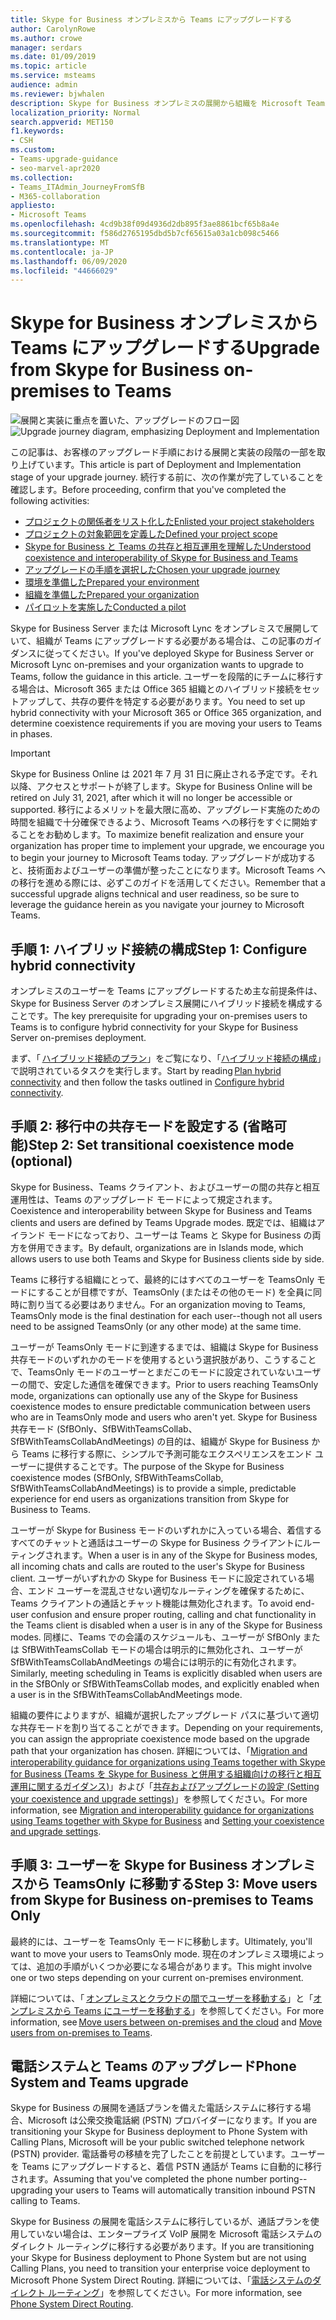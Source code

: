 ```yaml
---
title: Skype for Business オンプレミスから Teams にアップグレードする
author: CarolynRowe
ms.author: crowe
manager: serdars
ms.date: 01/09/2019
ms.topic: article
ms.service: msteams
audience: admin
ms.reviewer: bjwhalen
description: Skype for Business オンプレミスの展開から組織を Microsoft Teams にアップグレードする方法について説明します。
localization_priority: Normal
search.appverid: MET150
f1.keywords:
- CSH
ms.custom:
- Teams-upgrade-guidance
- seo-marvel-apr2020
ms.collection:
- Teams_ITAdmin_JourneyFromSfB
- M365-collaboration
appliesto:
- Microsoft Teams
ms.openlocfilehash: 4cd9b38f09d4936d2db895f3ae8861bcf65b8a4e
ms.sourcegitcommit: f586d2765195dbd5b7cf65615a03a1cb098c5466
ms.translationtype: MT
ms.contentlocale: ja-JP
ms.lasthandoff: 06/09/2020
ms.locfileid: "44666029"
---
```

# <a name="upgrade-from-skype-for-business-on-premises-to-teams"></a><span data-ttu-id="1dffe-103">Skype for Business オンプレミスから Teams にアップグレードする</span><span class="sxs-lookup"><span data-stu-id="1dffe-103">Upgrade from Skype for Business on-premises to Teams</span></span>

<span data-ttu-id="1dffe-104">![展開と実装に重点を置いた、アップグレードのフロー図](media/upgrade-banner-deployment.png "「展開と実装」段階が強調表示された、アップグレード行程の各段階")</span><span class="sxs-lookup"><span data-stu-id="1dffe-104">![Upgrade journey diagram, emphasizing Deployment and Implementation](media/upgrade-banner-deployment.png "Stages of the upgrade journey, with emphasis on the Deployment and Implementation stage")</span></span>

<span data-ttu-id="1dffe-105">この記事は、お客様のアップグレード手順における展開と実装の段階の一部を取り上げています。</span><span class="sxs-lookup"><span data-stu-id="1dffe-105">This article is part of Deployment and Implementation stage of your upgrade journey.</span></span> <span data-ttu-id="1dffe-106">続行する前に、次の作業が完了していることを確認します。</span><span class="sxs-lookup"><span data-stu-id="1dffe-106">Before proceeding, confirm that you've completed the following activities:</span></span>

-   [<span data-ttu-id="1dffe-107">プロジェクトの関係者をリスト化した</span><span class="sxs-lookup"><span data-stu-id="1dffe-107">Enlisted your project stakeholders</span></span>](upgrade-enlist-stakeholders.md)
-   [<span data-ttu-id="1dffe-108">プロジェクトの対象範囲を定義した</span><span class="sxs-lookup"><span data-stu-id="1dffe-108">Defined your project scope</span></span>](https://aka.ms/SkypetoTeams-Scope)
-   [<span data-ttu-id="1dffe-109">Skype for Business と Teams の共存と相互運用を理解した</span><span class="sxs-lookup"><span data-stu-id="1dffe-109">Understood coexistence and interoperability of Skype for Business and Teams</span></span>](https://aka.ms/SkypeToTeams-Coexist)
-   [<span data-ttu-id="1dffe-110">アップグレードの手順を選択した</span><span class="sxs-lookup"><span data-stu-id="1dffe-110">Chosen your upgrade journey</span></span>](upgrade-and-coexistence-of-skypeforbusiness-and-teams.md)
-   [<span data-ttu-id="1dffe-111">環境を準備した</span><span class="sxs-lookup"><span data-stu-id="1dffe-111">Prepared your environment</span></span>](https://aka.ms/SkypeToTeams-TechnicalReadiness)
-   [<span data-ttu-id="1dffe-112">組織を準備した</span><span class="sxs-lookup"><span data-stu-id="1dffe-112">Prepared your organization</span></span>](https://aka.ms/SkypeToTeams-UserReadiness)
-   [<span data-ttu-id="1dffe-113">パイロットを実施した</span><span class="sxs-lookup"><span data-stu-id="1dffe-113">Conducted a pilot</span></span>](https://aka.ms/SkypeToTeams-Pilot)

<span data-ttu-id="1dffe-114">Skype for Business Server または Microsoft Lync をオンプレミスで展開していて、組織が Teams にアップグレードする必要がある場合は、この記事のガイダンスに従ってください。</span><span class="sxs-lookup"><span data-stu-id="1dffe-114">If you've deployed Skype for Business Server or Microsoft Lync on-premises and your organization wants to upgrade to Teams, follow the guidance in this article.</span></span> <span data-ttu-id="1dffe-115">ユーザーを段階的にチームに移行する場合は、Microsoft 365 または Office 365 組織とのハイブリッド接続をセットアップして、共存の要件を特定する必要があります。</span><span class="sxs-lookup"><span data-stu-id="1dffe-115">You need to set up hybrid connectivity with your Microsoft 365 or Office 365 organization, and determine coexistence requirements if you are moving your users to Teams in phases.</span></span> 

> [!IMPORTANT]
> <span data-ttu-id="1dffe-116">Skype for Business Online は 2021 年 7 月 31 日に廃止される予定です。それ以降、アクセスとサポートが終了します。</span><span class="sxs-lookup"><span data-stu-id="1dffe-116">Skype for Business Online will be retired on July 31, 2021, after which it will no longer be accessible or supported.</span></span> <span data-ttu-id="1dffe-117">移行によるメリットを最大限に高め、アップグレード実施のための時間を組織で十分確保できるよう、Microsoft Teams への移行をすぐに開始することをお勧めします。</span><span class="sxs-lookup"><span data-stu-id="1dffe-117">To maximize benefit realization and ensure your organization has proper time to implement your upgrade, we encourage you to begin your journey to Microsoft Teams today.</span></span> <span data-ttu-id="1dffe-118">アップグレードが成功すると、技術面およびユーザーの準備が整ったことになります。Microsoft Teams への移行を進める際には、必ずこのガイドを活用してください。</span><span class="sxs-lookup"><span data-stu-id="1dffe-118">Remember that a successful upgrade aligns technical and user readiness, so be sure to leverage the guidance herein as you navigate your journey to Microsoft Teams.</span></span>

## <a name="step-1-configure-hybrid-connectivity"></a><span data-ttu-id="1dffe-119">手順 1: ハイブリッド接続の構成</span><span class="sxs-lookup"><span data-stu-id="1dffe-119">Step 1: Configure hybrid connectivity</span></span> 

<span data-ttu-id="1dffe-120">オンプレミスのユーザーを Teams にアップグレードするため主な前提条件は、Skype for Business Server のオンプレミス展開にハイブリッド接続を構成することです。</span><span class="sxs-lookup"><span data-stu-id="1dffe-120">The key prerequisite for upgrading your on-premises users to Teams is to configure hybrid connectivity for your Skype for Business Server on-premises deployment.</span></span> 

<span data-ttu-id="1dffe-121">まず、「 [ハイブリッド接続のプラン](https://docs.microsoft.com/SkypeForBusiness/hybrid/plan-hybrid-connectivity?toc=/SkypeForBusiness/sfbhybridtoc/toc.json)」をご覧になり、「[ハイブリッド接続の構成](https://docs.microsoft.com/skypeforbusiness/skype-for-business-hybrid-solutions/deploy-hybrid-connectivity/deploy-hybrid-connectivity)」で説明されているタスクを実行します。</span><span class="sxs-lookup"><span data-stu-id="1dffe-121">Start by reading [Plan hybrid connectivity](https://docs.microsoft.com/SkypeForBusiness/hybrid/plan-hybrid-connectivity?toc=/SkypeForBusiness/sfbhybridtoc/toc.json) and then follow the tasks outlined in [Configure hybrid connectivity](https://docs.microsoft.com/skypeforbusiness/skype-for-business-hybrid-solutions/deploy-hybrid-connectivity/deploy-hybrid-connectivity).</span></span>


## <a name="step-2-set-transitional-coexistence-mode-optional"></a><span data-ttu-id="1dffe-122">手順 2: 移行中の共存モードを設定する (省略可能)</span><span class="sxs-lookup"><span data-stu-id="1dffe-122">Step 2: Set transitional coexistence mode (optional)</span></span>

<span data-ttu-id="1dffe-123">Skype for Business、Teams クライアント、およびユーザーの間の共存と相互運用性は、Teams のアップグレード モードによって規定されます。</span><span class="sxs-lookup"><span data-stu-id="1dffe-123">Coexistence and interoperability between Skype for Business and Teams clients and users are defined by Teams Upgrade modes.</span></span>  <span data-ttu-id="1dffe-124">既定では、組織はアイランド モードになっており、ユーザーは Teams と Skype for Business の両方を併用できます。</span><span class="sxs-lookup"><span data-stu-id="1dffe-124">By default, organizations are in Islands mode, which allows users to use both Teams and Skype for Business clients side by side.</span></span>

<span data-ttu-id="1dffe-125">Teams に移行する組織にとって、最終的にはすべてのユーザーを TeamsOnly モードにすることが目標ですが、TeamsOnly (またはその他のモード) を全員に同時に割り当てる必要はありません。</span><span class="sxs-lookup"><span data-stu-id="1dffe-125">For an organization moving to Teams, TeamsOnly mode is the final destination for each user--though not all users need to be assigned TeamsOnly (or any other mode) at the same time.</span></span>

<span data-ttu-id="1dffe-126">ユーザーが TeamsOnly モードに到達するまでは、組織は Skype for Business 共存モードのいずれかのモードを使用するという選択肢があり、こうすることで、TeamsOnly モードのユーザーとまだこのモードに設定されていないユーザーの間で、安定した通信を確保できます。</span><span class="sxs-lookup"><span data-stu-id="1dffe-126">Prior to users reaching TeamsOnly mode, organizations can optionally use any of the Skype for Business coexistence modes to ensure predictable communication between users who are in TeamsOnly mode and users who aren't yet.</span></span>  <span data-ttu-id="1dffe-127">Skype for Business 共存モード (SfBOnly、SfBWithTeamsCollab、SfBWithTeamsCollabAndMeetings) の目的は、組織が Skype for Business から Teams に移行する際に、シンプルで予測可能なエクスペリエンスをエンド ユーザーに提供することです。</span><span class="sxs-lookup"><span data-stu-id="1dffe-127">The purpose of the Skype for Business coexistence modes (SfBOnly, SfBWithTeamsCollab, SfBWithTeamsCollabAndMeetings) is to provide a simple, predictable experience for end users as organizations transition from Skype for Business to Teams.</span></span> 

<span data-ttu-id="1dffe-128">ユーザーが Skype for Business モードのいずれかに入っている場合、着信するすべてのチャットと通話はユーザーの Skype for Business クライアントにルーティングされます。</span><span class="sxs-lookup"><span data-stu-id="1dffe-128">When a user is in any of the Skype for Business modes, all incoming chats and calls are routed to the user's Skype for Business client.</span></span> <span data-ttu-id="1dffe-129">ユーザーがいずれかの Skype for Business モードに設定されている場合、エンド ユーザーを混乱させない適切なルーティングを確保するために、Teams クライアントの通話とチャット機能は無効化されます。</span><span class="sxs-lookup"><span data-stu-id="1dffe-129">To avoid end-user confusion and ensure proper routing, calling and chat functionality in the Teams client is disabled when a user is in any of the Skype for Business modes.</span></span> <span data-ttu-id="1dffe-130">同様に、Teams での会議のスケジュールも、ユーザーが SfBOnly または SfBWithTeamsCollab モードの場合は明示的に無効化され、ユーザーが SfBWithTeamsCollabAndMeetings の場合には明示的に有効化されます。</span><span class="sxs-lookup"><span data-stu-id="1dffe-130">Similarly, meeting scheduling in Teams is explicitly disabled when users are in the SfBOnly or SfBWithTeamsCollab modes, and explicitly enabled when a user is in the SfBWithTeamsCollabAndMeetings mode.</span></span>

<span data-ttu-id="1dffe-131">組織の要件によりますが、組織が選択したアップグレード パスに基づいて適切な共存モードを割り当てることができます。</span><span class="sxs-lookup"><span data-stu-id="1dffe-131">Depending on your requirements, you can assign the appropriate coexistence mode based on the upgrade path that your organization has chosen.</span></span> <span data-ttu-id="1dffe-132">詳細については、「[Migration and interoperability guidance for organizations using Teams together with Skype for Business (Teams を Skype for Business と併用する組織向けの移行と相互運用に関するガイダンス)](migration-interop-guidance-for-teams-with-skype.md)」および「[共存およびアップグレードの設定 (Setting your coexistence and upgrade settings)](https://aka.ms/SkypeToTeams-SetCoexistence)」を参照してください。</span><span class="sxs-lookup"><span data-stu-id="1dffe-132">For more information, see [Migration and interoperability guidance for organizations using Teams together with Skype for Business](migration-interop-guidance-for-teams-with-skype.md) and [Setting your coexistence and upgrade settings](https://aka.ms/SkypeToTeams-SetCoexistence).</span></span>


## <a name="step-3-move-users-from-skype-for-business-on-premises-to-teams-only"></a><span data-ttu-id="1dffe-133">手順 3: ユーザーを Skype for Business オンプレミスから TeamsOnly に移動する</span><span class="sxs-lookup"><span data-stu-id="1dffe-133">Step 3: Move users from Skype for Business on-premises to Teams Only</span></span>

<span data-ttu-id="1dffe-134">最終的には、ユーザーを TeamsOnly モードに移動します。</span><span class="sxs-lookup"><span data-stu-id="1dffe-134">Ultimately, you'll want to move your users to TeamsOnly mode.</span></span> <span data-ttu-id="1dffe-135">現在のオンプレミス環境によっては、追加の手順がいくつか必要になる場合があります。</span><span class="sxs-lookup"><span data-stu-id="1dffe-135">This might involve one or two steps depending on your current on-premises environment.</span></span>  

<span data-ttu-id="1dffe-136">詳細については、「 [オンプレミスとクラウドの間でユーザーを移動する](https://docs.microsoft.com/SkypeForBusiness/hybrid/move-users-between-on-premises-and-cloud)」と「[オンプレミスから Teams にユーザーを移動する](https://docs.microsoft.com/SkypeForBusiness/hybrid/move-users-from-on-premises-to-teams)」を参照してください。</span><span class="sxs-lookup"><span data-stu-id="1dffe-136">For more information, see [Move users between on-premises and the cloud](https://docs.microsoft.com/SkypeForBusiness/hybrid/move-users-between-on-premises-and-cloud) and [Move users from on-premises to Teams](https://docs.microsoft.com/SkypeForBusiness/hybrid/move-users-from-on-premises-to-teams).</span></span> 



## <a name="phone-system-and-teams-upgrade"></a><span data-ttu-id="1dffe-137">電話システムと Teams のアップグレード</span><span class="sxs-lookup"><span data-stu-id="1dffe-137">Phone System and Teams upgrade</span></span>

<span data-ttu-id="1dffe-138">Skype for Business の展開を通話プランを備えた電話システムに移行する場合、Microsoft は公衆交換電話網 (PSTN) プロバイダーになります。</span><span class="sxs-lookup"><span data-stu-id="1dffe-138">If you are transitioning your Skype for Business deployment to Phone System with Calling Plans, Microsoft will be your public switched telephone network (PSTN) provider.</span></span> <span data-ttu-id="1dffe-139">電話番号の移植を完了したことを前提としています。ユーザーを Teams にアップグレードすると、着信 PSTN 通話が Teams に自動的に移行されます。</span><span class="sxs-lookup"><span data-stu-id="1dffe-139">Assuming that you've completed the phone number porting--upgrading your users to Teams will automatically transition inbound PSTN calling to Teams.</span></span>

<span data-ttu-id="1dffe-140">Skype for Business の展開を電話システムに移行しているが、通話プランを使用していない場合は、エンタープライズ VoIP 展開を Microsoft 電話システムのダイレクト ルーティングに移行する必要があります。</span><span class="sxs-lookup"><span data-stu-id="1dffe-140">If you are transitioning your Skype for Business deployment to Phone System but are not using Calling Plans, you  need to transition your enterprise voice deployment to Microsoft Phone System Direct Routing.</span></span> <span data-ttu-id="1dffe-141">詳細については、「[電話システムのダイレクト ルーティング](direct-routing-landing-page.md)」を参照してください。</span><span class="sxs-lookup"><span data-stu-id="1dffe-141">For more information, see [Phone System Direct Routing](direct-routing-landing-page.md).</span></span>
